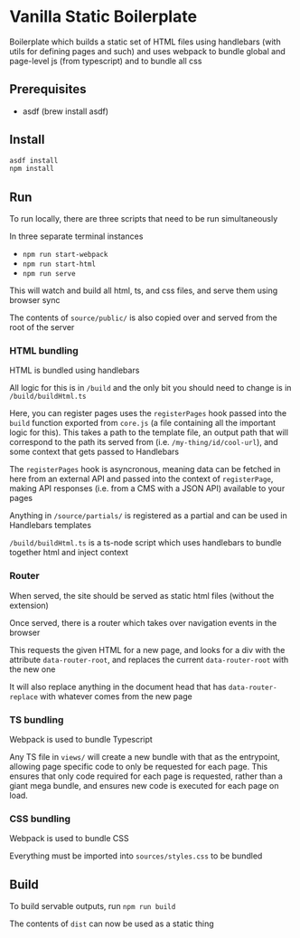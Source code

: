 # Vanilla Static Boilerplate

Boilerplate which builds a static set of HTML files using handlebars (with utils for defining pages and such) and uses webpack to bundle global and page-level js (from typescript) and to bundle all css

## Prerequisites

- asdf (brew install asdf)

## Install

```sh
asdf install
npm install
```

## Run

To run locally, there are three scripts that need to be run simultaneously

In three separate terminal instances

- `npm run start-webpack`
- `npm run start-html`
- `npm run serve`

This will watch and build all html, ts, and css files, and serve them using browser sync

The contents of `source/public/` is also copied over and served from the root of the server

### HTML bundling

HTML is bundled using handlebars

All logic for this is in `/build` and the only bit you should need to change is in `/build/buildHtml.ts`

Here, you can register pages uses the `registerPages` hook passed into the `build` function exported from `core.js` (a file containing all the important logic for this). This takes a path to the template file, an output path that will correspond to the path its served from (i.e. `/my-thing/id/cool-url`), and some context that gets passed to Handlebars

The `registerPages` hook is asyncronous, meaning data can be fetched in here from an external API and passed into the context of `registerPage`, making API responses (i.e. from a CMS with a JSON API) available to your pages

Anything in `/source/partials/` is registered as a partial and can be used in Handlebars templates

`/build/buildHtml.ts` is a ts-node script which uses handlebars to bundle together html and inject context

### Router

When served, the site should be served as static html files (without the extension)

Once served, there is a router which takes over navigation events in the browser

This requests the given HTML for a new page, and looks for a div with the attribute `data-router-root`, and replaces the current `data-router-root` with the new one

It will also replace anything in the document head that has `data-router-replace` with whatever comes from the new page

### TS bundling

Webpack is used to bundle Typescript

Any TS file in `views/` will create a new bundle with that as the entrypoint, allowing page specific code to only be requested for each page. This ensures that only code required for each page is requested, rather than a giant mega bundle, and ensures new code is executed for each page on load.

### CSS bundling

Webpack is used to bundle CSS

Everything must be imported into `sources/styles.css` to be bundled

## Build

To build servable outputs, run `npm run build`

The contents of `dist` can now be used as a static thing
